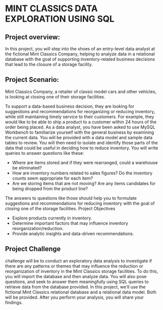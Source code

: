 # MINT CLASSICS DATA EXPLORATION USING SQL

## Project overview:

In this project, you will step into the shoes of an entry-level data analyst at the fictional Mint Classics Company, helping to analyze data in a relational database with the goal of supporting inventory-related business decisions that lead to the closure of a storage facility.
 
## Project Scenario:
Mint Classics Company, a retailer of classic model cars and other vehicles, is looking at closing one of their storage facilities.

To support a data-based business decision, they are looking for suggestions and recommendations for reorganizing or reducing inventory, while still maintaining timely service to their customers. For example, they would like to be able to ship a product to a customer within 24 hours of the order being placed.
As a data analyst, you have been asked to use MySQL Workbench to familiarize yourself with the general business by examining the current data. You will be provided with a data model and sample data tables to review. You will then need to isolate and identify those parts of the data that could be useful in deciding how to reduce inventory. You will write queries to answer questions like these:
* Where are items stored and if they were rearranged, could a warehouse be eliminated?
* How are inventory numbers related to sales figures? Do the inventory counts seem appropriate for each item?
* Are we storing items that are not moving? Are any items candidates for being dropped from the product line?
  
The answers to questions like those should help you to formulate suggestions and recommendations for reducing inventory with the goal of closing one of the storage facilities. 
Project Objectives

* Explore products currently in inventory.
* Determine important factors that may influence inventory reorganization/reduction.
* Provide analytic insights and data-driven recommendations.
  
## Project Challenge
challenge will be to conduct an exploratory data analysis to investigate if there are any patterns or themes that may influence the reduction or reorganization of inventory in the Mint Classics storage facilities. To do this, you will import the database and then analyze data. You will also pose questions, and seek to answer them meaningfully using SQL queries to retrieve data from the database provided.
In this project, we'll use the fictional Mint Classics relational database and a relational data model. Both will be provided.
After you perform your analysis, you will share your findings.



